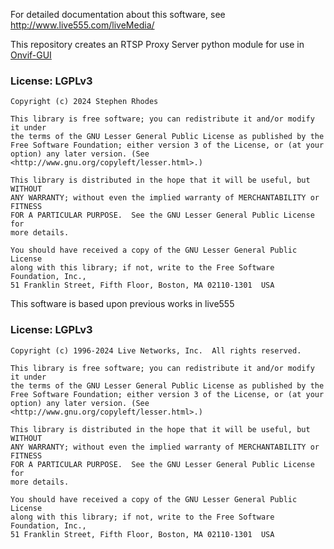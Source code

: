 For detailed documentation about this software,
see <http://www.live555.com/liveMedia/>

This repository creates an RTSP Proxy Server python module for use in [Onvif-GUI](https://github.com/sr99622@gmail.com) 

### License: LGPLv3

    Copyright (c) 2024 Stephen Rhodes 

    This library is free software; you can redistribute it and/or modify it under
    the terms of the GNU Lesser General Public License as published by the
    Free Software Foundation; either version 3 of the License, or (at your
    option) any later version. (See <http://www.gnu.org/copyleft/lesser.html>.)

    This library is distributed in the hope that it will be useful, but WITHOUT
    ANY WARRANTY; without even the implied warranty of MERCHANTABILITY or FITNESS
    FOR A PARTICULAR PURPOSE.  See the GNU Lesser General Public License for
    more details.

    You should have received a copy of the GNU Lesser General Public License
    along with this library; if not, write to the Free Software Foundation, Inc.,
    51 Franklin Street, Fifth Floor, Boston, MA 02110-1301  USA

This software is based upon previous works in live555

### License: LGPLv3

    Copyright (c) 1996-2024 Live Networks, Inc.  All rights reserved.

    This library is free software; you can redistribute it and/or modify it under
    the terms of the GNU Lesser General Public License as published by the
    Free Software Foundation; either version 3 of the License, or (at your
    option) any later version. (See <http://www.gnu.org/copyleft/lesser.html>.)

    This library is distributed in the hope that it will be useful, but WITHOUT
    ANY WARRANTY; without even the implied warranty of MERCHANTABILITY or FITNESS
    FOR A PARTICULAR PURPOSE.  See the GNU Lesser General Public License for
    more details.

    You should have received a copy of the GNU Lesser General Public License
    along with this library; if not, write to the Free Software Foundation, Inc.,
    51 Franklin Street, Fifth Floor, Boston, MA 02110-1301  USA

